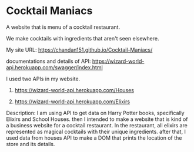 # Cocktail Maniacs

A website that is menu of a cocktail restaurant.

We make cocktails with ingredients that aren't seen elsewhere.

My site URL: https://chandan151.github.io/Cocktail-Maniacs/

documentations and details of API: https://wizard-world-api.herokuapp.com/swagger/index.html

I used two APIs in my website.

1. https://wizard-world-api.herokuapp.com/Houses

2. https://wizard-world-api.herokuapp.com/Elixirs

Description: I am using API to get data on Harry Potter books, specifically Elixirs and School Houses. then I intended to make a website that is kind of a business website for a cocktail restaurant. In the restaurant, all elixirs are represented as magical cocktails with their unique ingredients. after that, I used data from houses API to make a DOM that prints the location of the store and its details.
